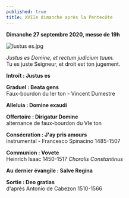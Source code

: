 ```yaml
---
published: true
title: XVIIe dimanche après la Pentecôte
---
```

**Dimanche 27 septembre 2020, messe de 19h**  

![Iustus es.jpg]({{site.baseurl}}/images/Iustus%20es.jpg)

*Justus es Domine, et rectum judicium tuum.*  
Tu es juste Seigneur, et droit est ton jugement.

**Introït : Justus es**  

**Graduel : Beata gens**  
Faux-bourdon du Ier ton - Vincent Dumestre

**Alleluia : Domine exaudi**  

**Offertoire : Dirigatur Domine**  
alternance de faux-bourdon du VIe ton

**Consécration : J'ay pris amours**  
instrumental - Francesco Spinacino 1485-1507

**Communion : Vovete**  
Heinrich Isaac 1450-1517 *Choralis Constantinus*

**Au dernier évangile : Salve Regina**  

**Sortie : Deo gratias**  
d'après Antonio de Cabezon 1510-1566
